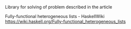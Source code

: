 Library for solving of problem described in the article

Fully-functional heterogeneous lists - HaskellWiki
https://wiki.haskell.org/Fully-functional_heterogeneous_lists
